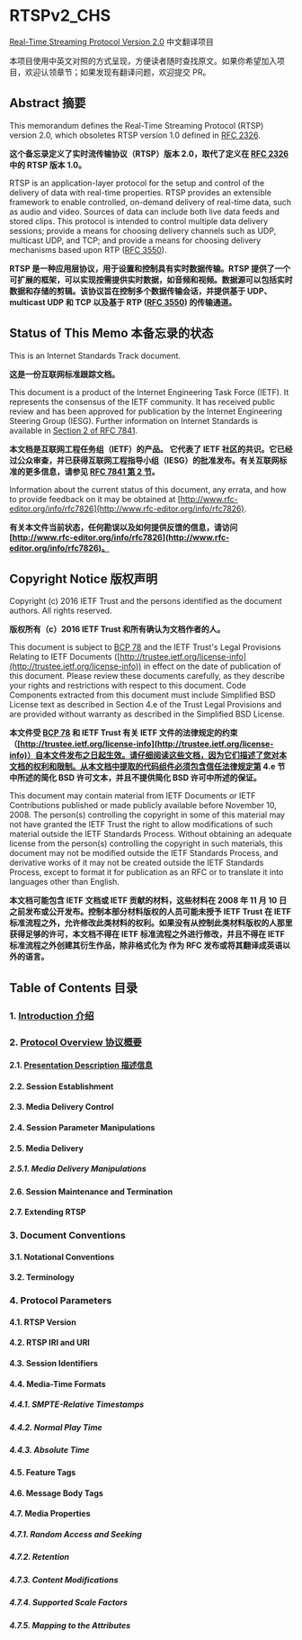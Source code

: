 # RTSPv2_CHS

[Real-Time Streaming Protocol Version 2.0](https://tools.ietf.org/html/rfc7826) 中文翻译项目

本项目使用中英文对照的方式呈现，方便读者随时查找原文。如果你希望加入项目，欢迎认领章节；如果发现有翻译问题，欢迎提交 PR。

## Abstract 摘要

This memorandum defines the Real-Time Streaming Protocol (RTSP) version 2.0, which obsoletes RTSP version 1.0 defined in [RFC 2326](https://tools.ietf.org/html/rfc2326).

**这个备忘录定义了实时流传输协议（RTSP）版本 2.0，取代了定义在 [RFC 2326](https://tools.ietf.org/html/rfc2326) 中的 RTSP 版本 1.0。**

RTSP is an application-layer protocol for the setup and control of the delivery of data with real-time properties. RTSP provides an extensible framework to enable controlled, on-demand delivery of real-time data, such as audio and video. Sources of data can include both live data feeds and stored clips. This protocol is intended to control multiple data delivery sessions; provide a means for choosing delivery channels such as UDP, multicast UDP, and TCP; and provide a means for choosing delivery mechanisms based upon RTP ([RFC 3550](https://tools.ietf.org/html/rfc3550)).

**RTSP 是一种应用层协议，用于设置和控制具有实时数据传输。RTSP 提供了一个可扩展的框架，可以实现按需提供实时数据，如音频和视频。数据源可以包括实时数据和存储的剪辑。该协议旨在控制多个数据传输会话，并提供基于 UDP、multicast UDP 和 TCP 以及基于 RTP ([RFC 3550](https://tools.ietf.org/html/rfc3550)) 的传输通道。**

## Status of This Memo 本备忘录的状态

This is an Internet Standards Track document.

**这是一份互联网标准跟踪文档。**

This document is a product of the Internet Engineering Task Force (IETF). It represents the consensus of the IETF community. It has received public review and has been approved for publication by the Internet Engineering Steering Group (IESG). Further information on Internet Standards is available in [Section 2 of RFC 7841](https://tools.ietf.org/html/rfc7841#section-2).

**本文档是互联网工程任务组（IETF）的产品。 它代表了 IETF 社区的共识。它已经过公众审查，并已获得互联网工程指导小组（IESG）的批准发布。有关互联网标准的更多信息，请参见 [RFC 7841 第 2 节](https://tools.ietf.org/html/rfc7841#section-2)。**

Information about the current status of this document, any errata, and how to provide feedback on it may be obtained at [http://www.rfc-editor.org/info/rfc7826](http://www.rfc-editor.org/info/rfc7826).

**有关本文件当前状态，任何勘误以及如何提供反馈的信息，请访问 [http://www.rfc-editor.org/info/rfc7826](http://www.rfc-editor.org/info/rfc7826)。**

## Copyright Notice 版权声明

Copyright (c) 2016 IETF Trust and the persons identified as the document authors. All rights reserved.

**版权所有（c）2016 IETF Trust 和所有确认为文档作者的人。**

This document is subject to [BCP 78](https://tools.ietf.org/html/bcp78) and the IETF Trust's Legal Provisions Relating to IETF Documents ([http://trustee.ietf.org/license-info](http://trustee.ietf.org/license-info)) in effect on the date of publication of this document. Please review these documents carefully, as they describe your rights and restrictions with respect to this document. Code Components extracted from this document must include Simplified BSD License text as described in Section 4.e of the Trust Legal Provisions and are provided without warranty as described in the Simplified BSD License.

**本文件受 [BCP 78](https://tools.ietf.org/html/bcp78) 和 IETF Trust 有关 IETF 文件的法律规定的约束（[http://trustee.ietf.org/license-info](http://trustee.ietf.org/license-info)）自本文件发布之日起生效。请仔细阅读这些文档，因为它们描述了您对本文档的权利和限制。从本文档中提取的代码组件必须包含信任法律规定第 4.e 节中所述的简化 BSD 许可文本，并且不提供简化 BSD 许可中所述的保证。**

This document may contain material from IETF Documents or IETF Contributions published or made publicly available before November 10, 2008. The person(s) controlling the copyright in some of this material may not have granted the IETF Trust the right to allow modifications of such material outside the IETF Standards Process. Without obtaining an adequate license from the person(s) controlling the copyright in such materials, this document may not be modified outside the IETF Standards Process, and derivative works of it may not be created outside the IETF Standards Process, except to format it for publication as an RFC or to translate it into languages other than English.

**本文档可能包含 IETF 文档或 IETF 贡献的材料，这些材料在 2008 年 11 月 10 日之前发布或公开发布。控制本部分材料版权的人员可能未授予 IETF Trust 在 IETF 标准流程之外，允许修改此类材料的权利。如果没有从控制此类材料版权的人那里获得足够的许可，本文档不得在 IETF 标准流程之外进行修改，并且不得在 IETF 标准流程之外创建其衍生作品，除非格式化为 作为 RFC 发布或将其翻译成英语以外的语言。**

## Table of Contents 目录

### 1. [Introduction 介绍](./S01_Introduction.md)

### 2. [Protocol Overview 协议概要](./S02_ProtocolOverview.md)
#### 2.1. [Presentation Description 描述信息](./S02_ProtocolOverview.md#21-presentation-description-描述信息)
#### 2.2. Session Establishment
#### 2.3. Media Delivery Control 
#### 2.4. Session Parameter Manipulations 
#### 2.5. Media Delivery 
##### 2.5.1. Media Delivery Manipulations
#### 2.6. Session Maintenance and Termination
#### 2.7. Extending RTSP

### 3. Document Conventions
#### 3.1. Notational Conventions
#### 3.2. Terminology

### 4. Protocol Parameters
#### 4.1. RTSP Version
#### 4.2. RTSP IRI and URI
#### 4.3. Session Identifiers
#### 4.4. Media-Time Formats
##### 4.4.1. SMPTE-Relative Timestamps
##### 4.4.2. Normal Play Time
##### 4.4.3. Absolute Time
#### 4.5. Feature Tags
#### 4.6. Message Body Tags
#### 4.7. Media Properties
##### 4.7.1. Random Access and Seeking
##### 4.7.2. Retention
##### 4.7.3. Content Modifications
##### 4.7.4. Supported Scale Factors
##### 4.7.5. Mapping to the Attributes
